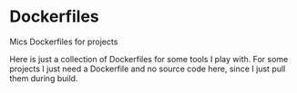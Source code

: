 # Dockerfiles
Mics Dockerfiles for projects

Here is just a collection of Dockerfiles for some tools I play with.
For some projects I just need a Dockerfile and no source code here, since I just pull them during build.

